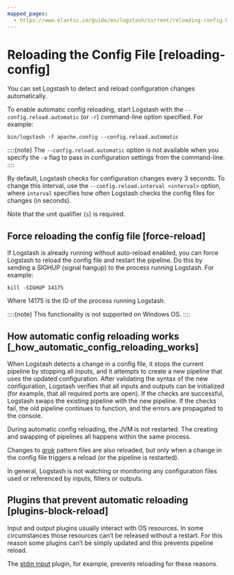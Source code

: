 ```yaml
---
mapped_pages:
  - https://www.elastic.co/guide/en/logstash/current/reloading-config.html
---
```


# Reloading the Config File [reloading-config]

You can set Logstash to detect and reload configuration changes automatically.

To enable automatic config reloading, start Logstash with the `--config.reload.automatic` (or `-r`) command-line option specified. For example:

```shell
bin/logstash -f apache.config --config.reload.automatic
```

::::{note}
The `--config.reload.automatic` option is not available when you specify the `-e` flag to pass in configuration settings from the command-line.
::::


By default, Logstash checks for configuration changes every 3 seconds. To change this interval, use the `--config.reload.interval <interval>` option,  where `interval` specifies how often Logstash checks the config files for changes (in seconds).

Note that the unit qualifier (`s`) is required.

## Force reloading the config file [force-reload]

If Logstash is already running without auto-reload enabled, you can force Logstash to reload the config file and restart the pipeline. Do this by sending a SIGHUP (signal hangup) to the process running Logstash. For example:

```shell
kill -SIGHUP 14175
```

Where 14175 is the ID of the process running Logstash.

::::{note}
This functionality is not supported on Windows OS.
::::



## How automatic config reloading works [_how_automatic_config_reloading_works]

When Logstash detects a change in a config file, it stops the current pipeline by stopping all inputs, and it attempts to create a new pipeline that uses the updated configuration. After validating the syntax of the new configuration, Logstash verifies that all inputs and outputs can be initialized (for example, that all required ports are open). If the checks are successful, Logstash swaps the existing pipeline with the new pipeline. If the checks fail, the old pipeline continues to function, and the errors are propagated to the console.

During automatic config reloading, the JVM is not restarted. The creating and swapping of pipelines all happens within the same process.

Changes to [grok](/reference/plugins-filters-grok.md) pattern files are also reloaded, but only when a change in the config file triggers a reload (or the pipeline is restarted).

In general, Logstash is not watching or monitoring any configuration files used or referenced by inputs, filters or outputs.


## Plugins that prevent automatic reloading [plugins-block-reload]

Input and output plugins usually interact with OS resources. In some circumstances those resources can’t be released without a restart. For this reason some plugins can’t be simply updated and this prevents pipeline reload.

The [stdin input](/reference/plugins-inputs-stdin.md) plugin, for example, prevents reloading for these reasons.


